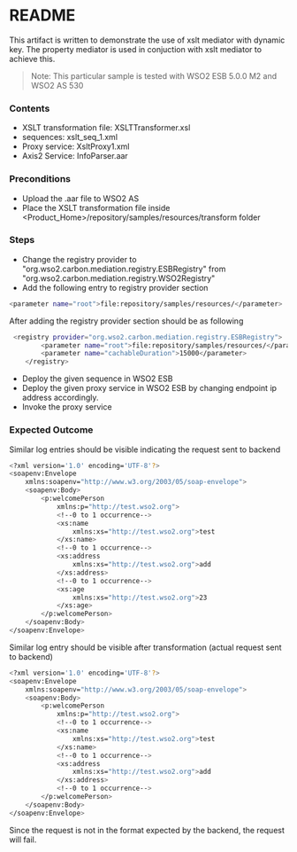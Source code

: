 # README

This artifact is written to demonstrate the use of xslt mediator with dynamic key. The property mediator is used in conjuction with xslt mediator to achieve this. 

> Note: This particular sample is tested with WSO2 ESB 5.0.0 M2 and WSO2 AS 530


### Contents 
  - XSLT transformation file: XSLTTransformer.xsl
  - sequences: xslt_seq_1.xml
  - Proxy service: XsltProxy1.xml
  - Axis2 Service: InfoParser.aar


### Preconditions
- Upload the .aar file to WSO2 AS
- Place the XSLT transformation file inside <Product_Home>/repository/samples/resources/transform folder

### Steps
- Change the registry provider to "org.wso2.carbon.mediation.registry.ESBRegistry" from "org.wso2.carbon.mediation.registry.WSO2Registry"
- Add the following entry to registry provider section
```sh
<parameter name="root">file:repository/samples/resources/</parameter>
```
After adding the registry provider section should be as following
```sh
 <registry provider="org.wso2.carbon.mediation.registry.ESBRegistry">
        <parameter name="root">file:repository/samples/resources/</parameter>
        <parameter name="cachableDuration">15000</parameter>
    </registry>
```

- Deploy the given sequence in WSO2 ESB
- Deploy the given proxy service in WSO2 ESB by changing endpoint ip address accordingly.
- Invoke the proxy service


### Expected Outcome
Similar log entries should be visible indicating the request sent to backend
```sh
<?xml version='1.0' encoding='UTF-8'?>
<soapenv:Envelope
    xmlns:soapenv="http://www.w3.org/2003/05/soap-envelope">
    <soapenv:Body>
        <p:welcomePerson
            xmlns:p="http://test.wso2.org">
            <!--0 to 1 occurrence-->
            <xs:name
                xmlns:xs="http://test.wso2.org">test
            </xs:name>
            <!--0 to 1 occurrence-->
            <xs:address
                xmlns:xs="http://test.wso2.org">add
            </xs:address>
            <!--0 to 1 occurrence-->
            <xs:age
                xmlns:xs="http://test.wso2.org">23
            </xs:age>
        </p:welcomePerson>
    </soapenv:Body>
</soapenv:Envelope>
```
Similar log entry should be visible after transformation (actual request sent to backend)
```sh
<?xml version='1.0' encoding='UTF-8'?>
<soapenv:Envelope
    xmlns:soapenv="http://www.w3.org/2003/05/soap-envelope">
    <soapenv:Body>
        <p:welcomePerson
            xmlns:p="http://test.wso2.org">
            <!--0 to 1 occurrence-->
            <xs:name
                xmlns:xs="http://test.wso2.org">test
            </xs:name>
            <!--0 to 1 occurrence-->
            <xs:address
                xmlns:xs="http://test.wso2.org">add
            </xs:address>
            <!--0 to 1 occurrence-->
        </p:welcomePerson>
    </soapenv:Body>
</soapenv:Envelope>
```
Since the request is not in the format expected by the backend, the request will fail.
